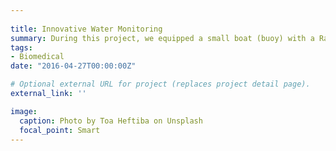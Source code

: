 ```yaml
---
 
title: Innovative Water Monitoring
summary: During this project, we equipped a small boat (buoy) with a Raman spectrometer to monitor the water quality. We focused primarily on two main research areas`:` i) real-time monitoring of pathogens in water ii) real-time monitoring nutrients Nitrogen and Phosphorus (N&P) in water.
tags:
- Biomedical
date: "2016-04-27T00:00:00Z"

# Optional external URL for project (replaces project detail page).
external_link: ''

image:
  caption: Photo by Toa Heftiba on Unsplash
  focal_point: Smart
---
```

